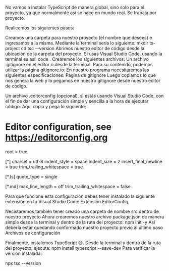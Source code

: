 
No vamos a instalar TypeScript de manera global, sino solo para el proyecto, ya que normalmente así se hace en mundo real. Se trabaja por proyecto.

Realicemos los siguientes pasos:

Creamos una carpeta para nuestro proyecto (el nombre que desees) e ingresamos a la misma. Mediante la terminal sería lo siguiente:
mkdir ts-project
cd tsc --version
Abrimos nuestro editor de código desde la ubicación de la carpeta del proyecto. Si usas Visual Studio Code, usando la terminal es así:
code .
Crearemos los siguientes archivos:
Un archivo .gitignore en el editor o desde la terminal. Para su contenido, podemos utilizar la página gitignore.io. En nuestro programa necesitaremos las siguientes especificaciones:
Página de gitignore
Luego copiamos lo que nos genera la web y lo pegamos en nuestro gitignore desde nuestro editor de código.

Un archivo .editorconfig (opcional), si estás usando Visual Studio Code, con el fin de dar una configuración simple y sencilla a la hora de ejecutar código. Aquí copia y pega lo siguiente:
# Editor configuration, see https://editorconfig.org
root = true

[*]
charset = utf-8
indent_style = space
indent_size = 2
insert_final_newline = true
trim_trailing_whitespace = true

[*.ts]
quote_type = single

[*.md]
max_line_length = off
trim_trailing_whitespace = false

Para que funcione esta configuración debes tener instalado la siguiente extensión en tu Visual Studio Code:
Extensión EditorConfig

Necistaremos también tener creado una carpeta de nombre src dentro de nuestro proyecto
Ahora crearemos nuestro archivo package.json de manera simple desde la terminal y dentro de la ruta del proyecto:
npm init -y
Así debería estar quedando conformado nuestro proyecto previo al último paso
Archivos de configuración

Finalmente, instalemos TypeScript 😊. Desde la terminal y dentro de la ruta del proyecto, ejecuta:
npm install typescript --save-dev
Para verificar la versión instalada:

npx tsc --version